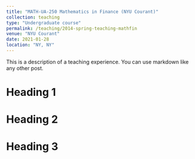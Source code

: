 ```yaml
---
title: "MATH-UA-250 Mathematics in Finance (NYU Courant)"
collection: teaching
type: "Undergraduate course"
permalink: /teaching/2014-spring-teaching-mathfin
venue: "NYU Courant"
date: 2021-01-28
location: "NY, NY"
---
```


This is a description of a teaching experience. You can use markdown like any other post.

Heading 1
======

Heading 2
======

Heading 3
======
